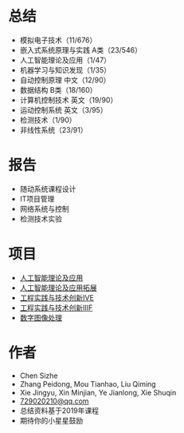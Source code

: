 # 总结
* 模拟电子技术（11/676）
* 嵌入式系统原理与实践 A类（23/546）
* 人工智能理论及应用（1/47）
* 机器学习与知识发现（1/35）
* 自动控制原理 中文（12/90）
* 数据结构 B类（18/160）
* 计算机控制技术 英文（19/90）
* 运动控制系统 英文（3/95）
* 检测技术（1/90）
* 非线性系统（23/91）

# 报告
* 随动系统课程设计
* IT项目管理
* 网络系统与控制
* 检测技术实验

# 项目
* [人工智能理论及应用](https://github.com/AllenChen1998/DoubanCrawler-5.5Mreviews-EmbeddingMatrix-AspectBasedAnalysis-Entity)
* [人工智能理论及应用拓展](https://github.com/AllenChen1998/Aspect-based-Review-Summary-Generation-with-Diversification)
* [工程实践与技术创新ⅣE](https://github.com/AllenChen1998/SJTU-4E-Automation)
* [工程实践与技术创新ⅢF](https://github.com/AllenChen1998/SJTU-3F-Automation)
* [数字图像处理](https://github.com/AllenChen1998/SJTU-Digital-Image-Processing)

# 作者
* Chen Sizhe
* Zhang Peidong, Mou Tianhao, Liu Qiming
* Xie Jingyu, Xin Minjian, Ye Jianlong, Xie Shuqin
* 729020210@qq.com
* 总结资料基于2019年课程
* 期待你的小星星鼓励
